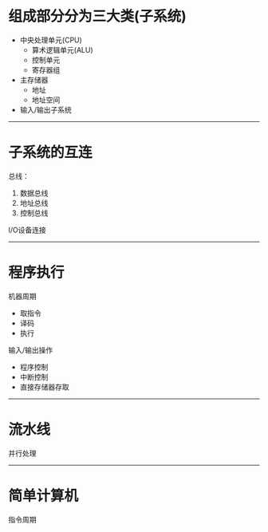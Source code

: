 # 组成部分分为三大类(子系统)

- 中央处理单元(CPU)
    - 算术逻辑单元(ALU)
    - 控制单元
    - 寄存器组
- 主存储器
    - 地址
    - 地址空间
- 输入/输出子系统

---

# 子系统的互连

总线：
1. 数据总线 
2. 地址总线
3. 控制总线

I/O设备连接

---

# 程序执行

机器周期
- 取指令
- 译码
- 执行

输入/输出操作
- 程序控制
- 中断控制
- 直接存储器存取

---

# 流水线

并行处理

---

# 简单计算机

指令周期
